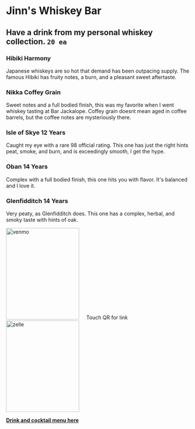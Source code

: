 # Jinn's Whiskey Bar 
## Have a drink from my personal whiskey collection. `20 ea`

### Hibiki Harmony
Japanese whiskeys are so hot that demand has been outpacing supply. The famous Hibiki has fruity notes, a burn, and a pleasant sweet aftertaste.  

### Nikka Coffey Grain
Sweet notes and a full bodied finish, this was my favorite when I went whiskey tasting at Bar Jackalope. Coffey grain doesnt mean aged in coffee barrels, but the coffee notes are mysteriously there. 

### Isle of Skye 12 Years
Caught my eye with a rare 98 official rating.  This one has just the right hints peat, smoke, and burn, and is exceedingly smooth, I get the hype.  

### Oban 14 Years
Complex with a full bodied finish, this one hits you with flavor. It's balanced and I love it. 

### Glenfidditch 14 Years
Very peaty, as Glenfidditch does. This one has a complex, herbal, and smoky taste with hints of oak. 

<a href="https://venmo.com/u/heyyyyjinn"><img src="qr1.jpg" alt="venmo" style="width: 200px; height: 250px;"></a>    &nbsp;   &nbsp;  Touch QR for link &nbsp;   &nbsp;    <a href="https://enroll.zellepay.com/qr-codes?data=eyJuYW1lIjoiSk9OQVRIQU4iLCJ0b2tlbiI6Imp5b3VuZzA2OTZAZ21haWwuY29tIn0="><img src="qr2.jpg" alt="zelle" style="width: 200px; height: 250px;"></a>

**[Drink and cocktail menu here](https://www.spinandsip.com/axmenu)**